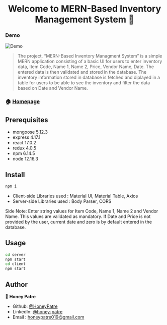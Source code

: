 <h1 align="center">Welcome to MERN-Based Inventory Management System 👋</h1>

### Demo

![Demo](Demo.gif)

> The project, “MERN-Based Inventory Managment System” is a simple MERN application consisting of a basic UI for users to enter inventory data, Item Code, Name 1, Name 2, Price, Vendor Name, Date. The entered data is then validated and stored in the database. The inventory information stored in database is fetched and diplayed in a table for users to be able to see the inventory and filter the data based on Date and Vendor Name.

### 🏠 [Homepage](https://github.com/HoneyPatre/)

## Prerequisites

- mongoose 5.12.3
- express 4.17.1
- react 17.0.2
- redux 4.0.5
- npm 6.14.5
- node 12.16.3

## Install

```sh
npm i
```
* Client-side Libraries used : Material UI, Material Table, Axios
* Server-side Libraries used : Body Parser, CORS

Side Note: Enter string values for Item Code, Name 1, Name 2 and Vendor Name. This values are validated as mandatory. If Date and Price is not provided by the user, current date and zero is by default entered in the database.
## Usage

```sh
cd server
npm start
cd client
npm start
```

## Author

👤 **Honey Patre**

* Github: [@HoneyPatre](https://github.com/HoneyPatre)
* LinkedIn: [@honey-patre](https://linkedin.com/in/honey-patre)
* Email    :  honeypatre019@gmail.com
